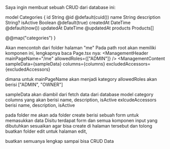 Saya ingin membuat sebuah CRUD dari database ini:

model Categories {
id String @id @default(cuid())
name String
description String?
isActive Boolean @default(true)
createdAt DateTime @default(now())
updatedAt DateTime @updatedAt
products Products[]

@@map("categories")
}

Akan mencontoh dari folder halaman "me"
Pada path root akan memiliki komponen ini, lengkapnya baca Page.tsx nya:
<ManagementHeader mainPageName="/me" allowedRoles={["ADMIN"]} />
<ManagementContent
sampleData={sampleData}
columns={columns}
excludedAccessors={excludedAccessors}

dimana untuk mainPageName akan menjadi kategory 
allowedRoles akan berisi ["ADMIN", "OWNER"]

sampleData akan diambil dari fetch data dari database model category
columns yang akan berisi name, description, isActive
exlcudeAccessors berisi name, description, isActive

pada folder me akan ada folder create berisi sebuah form untuk memasukkan data
Disitu terdapat form dan semua komponen input yang dibutuhkan sesuaikan agar bisa create di halaman tersebut
dan tolong buatkan folder edit untuk halaman edit,

buatkan semuanya lengkap sampai bisa CRUD Data